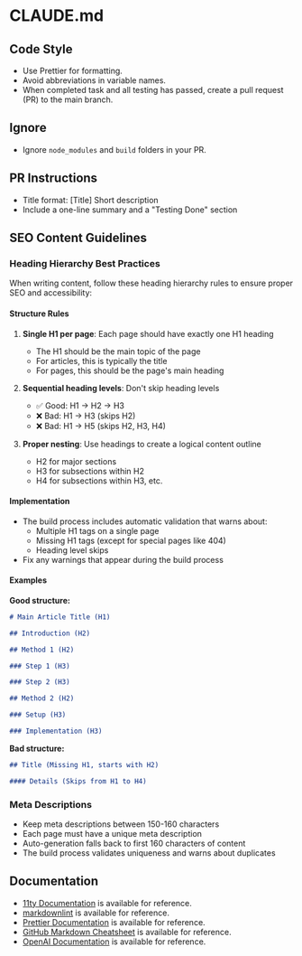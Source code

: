 # CLAUDE.md

## Code Style

- Use Prettier for formatting.
- Avoid abbreviations in variable names.
- When completed task and all testing has passed, create a pull request (PR) to the main branch.

## Ignore

- Ignore `node_modules` and `build` folders in your PR.

## PR Instructions

- Title format: [Title] Short description
- Include a one-line summary and a "Testing Done" section

## SEO Content Guidelines

### Heading Hierarchy Best Practices

When writing content, follow these heading hierarchy rules to ensure proper SEO and accessibility:

#### Structure Rules

1. **Single H1 per page**: Each page should have exactly one H1 heading

   - The H1 should be the main topic of the page
   - For articles, this is typically the title
   - For pages, this should be the page's main heading

2. **Sequential heading levels**: Don't skip heading levels

   - ✅ Good: H1 → H2 → H3
   - ❌ Bad: H1 → H3 (skips H2)
   - ❌ Bad: H1 → H5 (skips H2, H3, H4)

3. **Proper nesting**: Use headings to create a logical content outline
   - H2 for major sections
   - H3 for subsections within H2
   - H4 for subsections within H3, etc.

#### Implementation

- The build process includes automatic validation that warns about:
  - Multiple H1 tags on a single page
  - Missing H1 tags (except for special pages like 404)
  - Heading level skips
- Fix any warnings that appear during the build process

#### Examples

**Good structure:**

```markdown
# Main Article Title (H1)

## Introduction (H2)

## Method 1 (H2)

### Step 1 (H3)

### Step 2 (H3)

## Method 2 (H2)

### Setup (H3)

### Implementation (H3)
```

**Bad structure:**

```markdown
## Title (Missing H1, starts with H2)

#### Details (Skips from H1 to H4)
```

### Meta Descriptions

- Keep meta descriptions between 150-160 characters
- Each page must have a unique meta description
- Auto-generation falls back to first 160 characters of content
- The build process validates uniqueness and warns about duplicates

## Documentation

- [11ty Documentation](https://www.11ty.dev/docs/) is available for reference.
- [markdownlint](https://github.com/DavidAnson/markdownlint) is available for reference.
- [Prettier Documentation](https://prettier.io/docs/en/index.html) is available for reference.
- [GitHub Markdown Cheatsheet](https://github.github.com/gfm/) is available for reference.
- [OpenAI Documentation](https://platform.openai.com/docs/overview) is available for reference.
